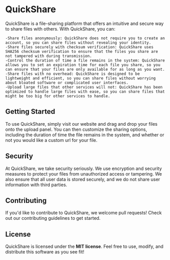 # QuickShare
QuickShare is a file-sharing platform that offers an intuitive and secure way to share files with others. With QuickShare, you can:

    -Share files anonymously: QuickShare does not require you to create an account, so you can share files without revealing your identity.
    -Share files securely with checksum verification: QuickShare uses SHA256 checksum verification to ensure that the files you share are not tampered with during transmission.
    -Control the duration of time a file remains in the system: QuickShare allows you to set an expiration time for each file you share, so you can ensure that your files are only available for as long as you want.
    -Share files with no overhead: QuickShare is designed to be lightweight and efficient, so you can share files without worrying about bloated software or complicated user interfaces.
    -Upload large files that other services will not: QuickShare has been optimized to handle large files with ease, so you can share files that might be too big for other services to handle.

## Getting Started
To use QuickShare, simply visit our website and drag and drop your files onto the upload panel. You can then customize the sharing options, including the duration of time the file remains in the system, and whether or not you would like a custom url for your file.

## Security
At QuickShare, we take security seriously. We use encryption and security measures to protect your files from unauthorized access or tampering. We also ensure that all user data is stored securely, and we do not share user information with third parties.

## Contributing
If you'd like to contribute to QuickShare, we welcome pull requests! Check out our contributing guidelines to get started.

## License
QuickShare is licensed under the **MIT license**. Feel free to use, modify, and distribute this software as you see fit!
